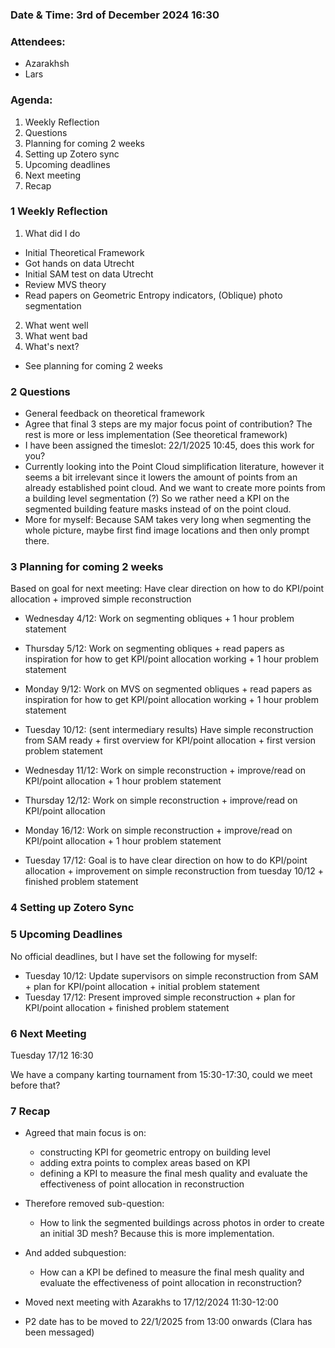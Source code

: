 ### Date & Time: 3rd of December 2024 16:30

### Attendees: 
- Azarakhsh
- Lars

### Agenda:
1. Weekly Reflection
2. Questions
3. Planning for coming 2 weeks
4. Setting up Zotero sync
5. Upcoming deadlines
6. Next meeting
7. Recap

### 1 Weekly Reflection
1. What did I do
- Initial Theoretical Framework
- Got hands on data Utrecht
- Initial SAM test on data Utrecht
- Review MVS theory
- Read papers on Geometric Entropy indicators, (Oblique) photo segmentation
2. What went well
3. What went bad
4. What's next?
- See planning for coming 2 weeks

### 2 Questions
- General feedback on theoretical framework
- Agree that final 3 steps are my major focus point of contribution? The rest is more or less implementation (See theoretical framework)
- I have been assigned the timeslot: 22/1/2025 10:45, does this work for you?
- Currently looking into the Point Cloud simplification literature, however it seems a bit irrelevant since it lowers the amount of points from an already established point cloud. And we want to create more points from a building level segmentation (?) So we rather need a KPI on the segmented building feature masks instead of on the point cloud.
- More for myself: Because SAM takes very long when segmenting the whole picture, maybe first find image locations and then only prompt there.

### 3 Planning for coming 2 weeks
Based on goal for next meeting: 
Have clear direction on how to do KPI/point allocation + improved simple reconstruction

- Wednesday 4/12: Work on segmenting obliques + 1 hour problem statement
- Thursday 5/12: Work on segmenting obliques + read papers as inspiration for how to get KPI/point allocation working + 1 hour problem statement
- Monday 9/12: Work on MVS on segmented obliques + read papers as inspiration for how to get KPI/point allocation working + 1 hour problem statement
- Tuesday 10/12: (sent intermediary results) Have simple reconstruction from SAM ready + first overview for KPI/point allocation + first version problem statement


- Wednesday 11/12: Work on simple reconstruction + improve/read on KPI/point allocation + 1 hour problem statement
- Thursday 12/12: Work on simple reconstruction + improve/read on KPI/point allocation
- Monday 16/12: Work on simple reconstruction + improve/read on KPI/point allocation + 1 hour problem statement
- Tuesday 17/12: Goal is to have clear direction on how to do KPI/point allocation + improvement on simple reconstruction from tuesday 10/12 + finished problem statement

### 4 Setting up Zotero Sync

### 5 Upcoming Deadlines
No official deadlines, but I have set the following for myself:
- Tuesday 10/12: Update supervisors on simple reconstruction from SAM + plan for KPI/point allocation + initial problem statement
- Tuesday 17/12: Present improved simple reconstruction + plan for KPI/point allocation + finished problem statement

### 6 Next Meeting
Tuesday 17/12 16:30

We have a company karting tournament from 15:30-17:30, could we meet before that?

### 7 Recap
- Agreed that main focus is on:
  - constructing KPI for geometric entropy on building level
  - adding extra points to complex areas based on KPI
  - defining a KPI to measure the final mesh quality and evaluate the effectiveness of point allocation in reconstruction

- Therefore removed sub-question:
  - How to link the segmented buildings across photos in order to create an initial 3D mesh? Because this is more implementation.
- And added subquestion:
  - How can a KPI be defined to measure the final mesh quality and evaluate the effectiveness of point allocation in reconstruction?

- Moved next meeting with Azarakhs to 17/12/2024 11:30-12:00
- P2 date has to be moved to 22/1/2025 from 13:00 onwards (Clara has been messaged)
